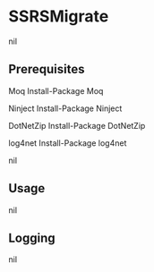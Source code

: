 SSRSMigrate
========

nil


Prerequisites
-----

Moq
Install-Package Moq 

Ninject
Install-Package Ninject 

DotNetZip
Install-Package DotNetZip 

log4net
 Install-Package log4net 

nil


Usage
-----

nil


Logging
-----

nil